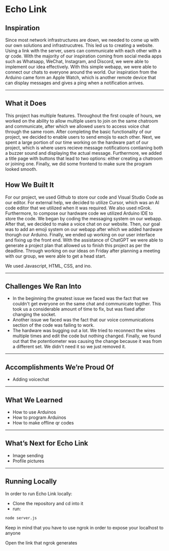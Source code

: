 # Echo Link

## Inspiration
Since most network infrastructures are down, we needed to come up with our own solutions and infrastrucutres. This led us to creating a website. Using a link with the server, users can communicate with each other with a qr code. With the majority of our inspiration coming from social media apps such as Whatsapp, WeChat, Instagram, and Discord, we were able to implement our idea effectively. With this simple webapp, we were able to connect our chats to everyone around the world. Our inspiration from the Arduino came form an Apple Watch, which is another remote device that can display messages and gives a ping when a notification arrives. 

---

## What it Does
This project has multiple features. Throughout the first couple of hours, we worked on the ability to allow multiple users to join on the same chatroom and communicate, after which we allowed users to access voice chat through the same room. After completing the basic functionality of our project, we decided to enable users to send emojis to each other. Next, we spent a large portion of our time working on the hardware part of our project, which is where users recieve message notifications contianing both a buzzer sound and displaying the actual message. Furthermore, we added a title page with buttons that lead to two options: either creating a chatroom or joining one. Finally, we did some frontend to make sure the program looked smooth.

## How We Built It
For our project, we used Github to store our code and Visual Studio Code as our editor. For external help, we decided to utilize Cursor, which was an AI code editor that we utilized when it was required. We also used nGrok. Furthermore, to compose our hardware code we utilized Arduino IDE to store the code. We began by coding the messaging system on our webapp. After that, we decided to make a voice chat on our website. Then, our goal was to add an emoji system on our webapp after which we added hardware thorugh our Arduino. Finally, we ended up working on our user interface and fixing up the front end. With the assistance of ChatGPT we were able to generate a project plan that allowed us to finish this project as per the deadline. Through working on our ideas on Friday after planning a meeting with our group, we were able to get a head start.

We used Javascript, HTML, CSS, and ino.


---

## Challenges We Ran Into
- In the beginning the greatest issue we faced was the fact that we couldn't get everyone on the same chat and communicate togther. This took us a considerable amount of time to fix, but was fixed after changing the socket. 
- Another issue we faced was the fact that our voice communications section of the code was failing to work.
- The hardware was bugging out a lot. We tried to reconnect the wires multiple times and edit the code but nothing changed. Finally, we found out that the potentiometer was causing the change because it was from a different set. We didn't need it so we just removed it.

---

## Accomplishments We’re Proud Of
- Adding voicechat

---

## What We Learned
- How to use Arduinos
- How to program Arduinos
- How to make offline qr codes

---

## What’s Next for Echo Link
- Image sending
- Profile pictures

---

## Running Locally
In order to run Echo Link locally:
- Clone the repository and cd into it
- run:
```bash
node server.js
```

Keep in mind that you have to use ngrok in order to expose your localhost to anyone

Open the link that ngrok generates